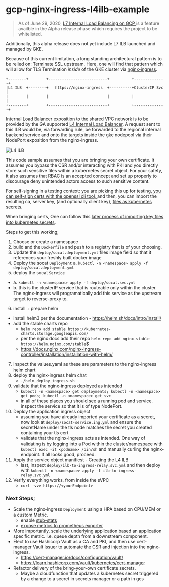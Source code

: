 # gcp-nginx-ingress-l4ilb-example


> As of June 29, 2020,  [L7 Internal Load Balancing on GCP
](https://cloud.google.com/load-balancing/docs/l7-internal#shared_vpc) is a feature availble in the Alpha
release phase which requires the project to be whitelisted.

Additionally, this alpha release does not yet include L7 ILB launched and managed by GKE.

Because of this current limitation, a long standing architectural pattern is to be relied on: Terminate SSL upstream. 
Here, one will find that pattern which will allow for TLS Termination _inside_ of the GKE cluster via
[nginx-ingress](https://kubernetes.github.io/ingress-nginx/). 

```
+--------+        +--------------------------+          +--------------+
|L4 ILB  +--------+   https://nginx-ingress  +----------+ClusterIP Svc |
|        |        |                          |          |              |
+--------+        +--------------------------+          +--------------+
```


  Internal Load Balancer exposition to the shared VPC network is to be provided by the GA supported [L4 Internal Load Balancer](
https://cloud.google.com/load-balancing/docs/internal/). A request sent to this ILB would be, via forwarding rule, be forwarded 
to the regional internal backend service and onto the targets inside the gke nodepool via their NodePort exposition from the nginx-ingress.

![L4 ILB](https://cloud.google.com/load-balancing/images/ilb-high-level.svg)


This code sample assumes that you are bringing your own certificate. It assumes you bypass the CSR and/or interacting with PKI and you directly
store such sensitive files within a kubernetes secret object. For your safety, it also assumes that RBAC is an accepted concept and set up properly to 
discourage deny unintended actors access to such sensitive content. 

For self-signing in a testing context: you 
are picking this up for testing, [you can self-sign certs with the openssl cli tool,
](https://kubernetes.github.io/ingress-nginx/examples/PREREQUISITES/#tls-certificates) and then, you can import the resulting
ca, server key, (and optionally client key), [files as kubernetes secrets](
https://kubernetes.github.io/ingress-nginx/examples/auth/client-certs/#creating-certificate-secrets). 

When bringing certs, One can follow this [later process of importing key files into kubernetes secrets](
https://kubernetes.github.io/ingress-nginx/examples/auth/client-certs/#creating-certificate-secrets). 


Steps to get this working;

1. Choose or create a namespace
2. build and the `Dockerfile` and push to a registry that is of your choosing.
3. Update the `deploy/socat.deployment.yml` files image field so that it references your freshly built docker image
4. Deploy the socat `Deployment`
  a. `kubectl -n <namespace> apply -f deploy/socat.deployment.yml`
5. deploy the socat `Service`
  * a. `kubectl -n <namespace> apply -f deploy/socat.svc.yml`
  * b. this is the clusterIP service that is routeable only within the cluster. 
    The nginx-ingress will programatically add this service as the upstream target to reverse-proxy to.
6.  install + prepare helm 
  * install helm3 per the documentation - https://helm.sh/docs/intro/install/
  * add the stable charts repo 
    * `helm repo add stable https://kubernetes-charts.storage.googleapis.com/`
    *  per the nginx docs add their repo `helm repo add nginx-stable https://helm.nginx.com/stable`$
    *  https://docs.nginx.com/nginx-ingress-controller/installation/installation-with-helm/
7. inspect the values.yaml as these are parameters to the nginx-ingress helm chart
8. deploy the nginx-ingress helm chat
    * `./helm_deploy_ingress.sh`
9. validate that the nginx-ingress deployed as intended
    * `kubectl -n <namespace> get deployments; kubectl -n <namespace> get pods; kubectl -n <namespace> get svc`
    * in all of these places you should see a running pod and service. inspect the service so that it is of type NodePort.
10. Deploy the application ingress object
    * assuming you have already imported your certificate as a secret, now look at `deploy/socat-service.ing.yml` and
      ensure the secretName under the tls node matches the secret you created containing your tls cert
    * validate that the nginx-ingress acts as intended. One way of validating is by logging into a Pod within the cluster/namespace
      with `kubectl exec -it <podname> /bin/sh` and manually curling the nginx-endpoint. If all looks good, proceed.
11. Apply the service object manifiest - Creating the L4 ILB
    * last, inspect `deploy/ilb-to-ingress-relay.svc.yml` and then deploy with `kubectl -n <namespace> apply -f ilb-to-ingress-relay.svc.yml`
12. Verify everything works, from inside the sVPC
     * `curl -vvv https://<yourEndpoint>` 


### Next Steps;

* Scale the nginx-ingress `Deployment` using a HPA based on CPU/MEM or a custom Metric.
  * enable [stub-stats](https://docs.nginx.com/nginx-ingress-controller/logging-and-monitoring/status-page/)
  * [expose metrics to prometheus exporter](https://docs.nginx.com/nginx-ingress-controller/logging-and-monitoring/prometheus/)
* More importantly, scale the underlying application based an application specific metric. I.e. queue depth from a downstream component.
* Elect to use Hashicorp Vault as a CA and PKI, and then use cert-manager Vault Issuer to automate the CSR and injection into the nginx-ingress.
  * https://cert-manager.io/docs/configuration/vault/
  * https://learn.hashicorp.com/vault/kubernetes/cert-manager
* Refactor delivery of the bring-your-own certificate secrets.
  * Maybe a cloudfunction that updates a kubernetes secret triggered by a change to a secret in secrets manager or a path in gcs




